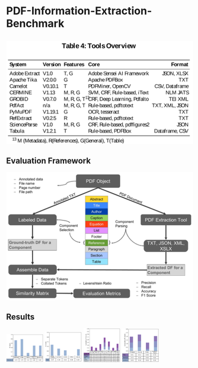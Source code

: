# PDF-Information-Extraction-Benchmark

<!---
## Related Work
![Alt text](./images/rel2.svg)
<img src="./images/rel1.svg">
-->

##
<img src="./images/tools.svg">

## Evaluation Framework
<img src="./images/EvaluationModel (1).jpg">

## Results
<p float="left">
<img src="./images/ref (2).svg", width="100"/>
<img src="./images/table (2).svg" width="100"/>
<img src="./images/general (2).svg" width="100"/>
<img src="./images/meta (2).svg" width="100"/>
</p>


